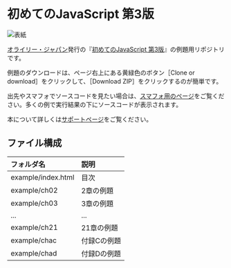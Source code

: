 # 初めてのJavaScript 第3版

![表紙](http://www.marlin-arms.com/jpn/arts/books-small/ljs3.png)

[オライリー・ジャパン](http://www.oreilly.co.jp/books/9784873117836/)発行の『[初めてのJavaScript 第3版](http://www.marlin-arms.com/support/ljs3/)』の例題用リポジトリです。

例題のダウンロードは、ページ右上にある黄緑色のボタン［Clone or download］をクリックして、［Download ZIP］をクリックするのが簡単です。

出先やスマフォでソースコードを見たい場合は、[スマフォ用のページ](http://www.marlin-arms.com/support/ljs3/example-mbl/index.html)をご覧ください。多くの例で実行結果の下にソースコードが表示されます。

本について詳しくは[サポートページ](http://www.marlin-arms.com/support/ljs3/)をご覧ください。


## ファイル構成

|フォルダ名  |説明         |
|:--        |:--         |
|example/index.html       |目次    |
|example/ch02       |2章の例題    |
|example/ch03       |3章の例題    |
|...        |...         |
|example/ch21       |21章の例題   |
|example/chac       |付録Cの例題   |
|example/chad       |付録Dの例題   |



